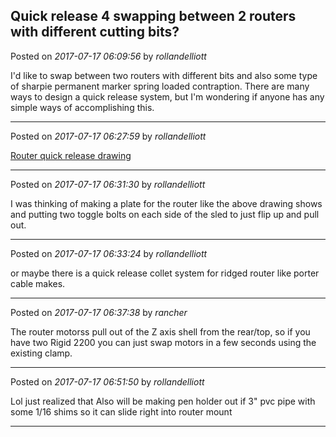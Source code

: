 ## Quick release 4 swapping between 2 routers with different cutting bits?
Posted on *2017-07-17 06:09:56* by *rollandelliott*

I'd like to swap between two routers with different bits and also some type of sharpie permanent marker spring loaded contraption. There are many ways to design a quick release system, but I'm wondering if anyone has any simple ways of accomplishing this.

---

Posted on *2017-07-17 06:27:59* by *rollandelliott*

[Router quick release drawing](//muut.com/u/maslowcnc/s3/:maslowcnc:3OBH:routerquickreleasedrawing.jpg.jpg)

---

Posted on *2017-07-17 06:31:30* by *rollandelliott*

I was thinking of making a plate for the router like the above drawing shows and putting two toggle bolts on each side of the sled to just flip up and pull out.

---

Posted on *2017-07-17 06:33:24* by *rollandelliott*

or maybe there is a quick release collet system for ridged router like porter cable makes.

---

Posted on *2017-07-17 06:37:38* by *rancher*

The router motorss pull out of the Z axis shell from the rear/top, so if you have two Rigid 2200 you can just swap motors in a few seconds using the existing clamp.

---

Posted on *2017-07-17 06:51:50* by *rollandelliott*

Lol just realized that
Also will be making pen holder out if 3" pvc pipe with some 1/16 shims so it can slide right into router mount

---

